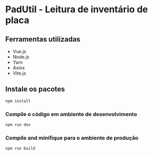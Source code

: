 # PadUtil - Leitura de inventário de placa

## Ferramentas utilizadas

- Vue.js
- Node.js
- Yarn
- Axios
- Vite.js

## Instale os pacotes

```sh
npm install
```

### Compile o código em ambiente de desenvolvimento

```sh
npm run dev
```

### Compile and minifique para o ambiente de produção

```sh
npm run build
```
